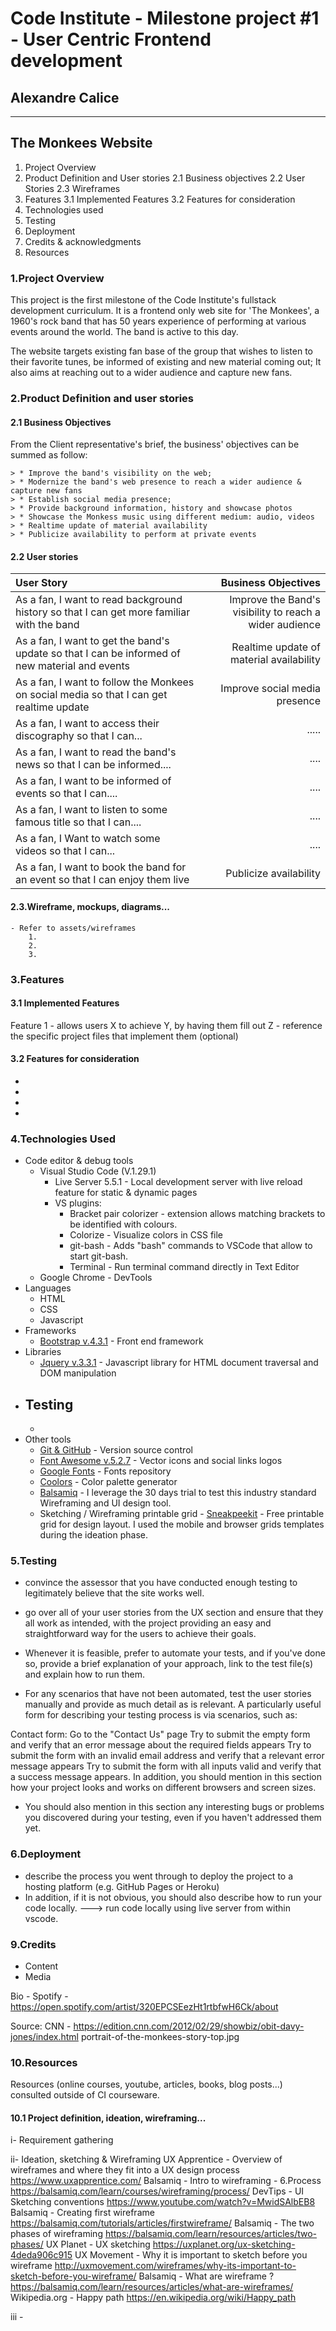 # Code Institute - Milestone project #1 - User Centric Frontend development
## Alexandre Calice
---

## The Monkees Website

1. Project Overview
2. Product Definition and User stories
2.1 Business objectives
2.2 User Stories
2.3 Wireframes 
3. Features
3.1 Implemented Features
3.2 Features for consideration
4. Technologies used
5. Testing
6. Deployment
7. Credits & acknowledgments
8. Resources

### 1.Project Overview
This project is the first milestone of the Code Institute's fullstack development curriculum. It is a frontend only web site for 'The Monkees', a 1960's rock band that has 50 years experience of performing at various events around the world. The band is active to this day.

The website targets existing fan base of the group that wishes to listen to their favorite tunes, be informed of existing and new material coming out; It also aims at reaching out to a wider audience and capture new fans.

### 2.Product Definition and user stories
#### 2.1 Business Objectives
From the Client representative's brief, the business' objectives can be summed as follow:

    > * Improve the band's visibility on the web;
    > * Modernize the band's web presence to reach a wider audience & capture new fans
    > * Establish social media presence;
    > * Provide background information, history and showcase photos
    > * Showcase the Monkess music using different medium: audio, videos
    > * Realtime update of material availability
    > * Publicize availability to perform at private events

#### 2.2 User stories

| User Story    | Business Objectives|
| :------------- | -----------: |
|As a fan, I want to read background history so that I can get more familiar with the band|Improve the Band's visibility to reach a wider audience|
|As a fan, I want to get the band's update so that I can be informed of new material and events|Realtime update of material availability|
|As a fan, I want to follow the Monkees on social media so that I can get realtime update|Improve social media presence|
|As a fan, I want to access their discography so that I can...|.....|
|As a fan, I want to read the band's news so that I can be informed....|....|
|As a fan, I want to be informed of events so that I can....|....|
|As a fan, I want to listen to some famous title so that I can....|....|
|As a fan, I Want to watch some videos so that I can...|....|
|As a fan, I want to book the band for an event so that I can enjoy them live|Publicize availability|

#### 2.3.Wireframe, mockups, diagrams...
    - Refer to assets/wireframes
        1.
        2.
        3.

### 3.Features
#### 3.1 Implemented Features
Feature 1 - allows users X to achieve Y, by having them fill out Z
    - reference the specific project files that implement them (optional)

#### 3.2 Features for consideration
-
-
-
-

### 4.Technologies Used
- Code editor & debug tools
    - Visual Studio Code (V.1.29.1)
        - Live Server 5.5.1 - Local development server with live reload feature for static & dynamic pages
        - VS plugins: 
            - Bracket pair colorizer - extension allows matching brackets to be identified with colours.
            - Colorize - Visualize colors in CSS file
            - git-bash - Adds "bash" commands to VSCode that allow to start git-bash.
            - Terminal - Run terminal command directly in Text Editor
    - Google Chrome - DevTools
- Languages
    - HTML
    - CSS
    - Javascript
- Frameworks
    - [Bootstrap v.4.3.1](https://getbootstrap.com/) - Front end framework
- Libraries
    - [Jquery v.3.3.1](http://jquery.com/) - Javascript library for HTML document traversal and DOM manipulation
- Testing
    -
    -
- Other tools
    - [Git & GitHub](https://github.com/gosherama/codeinstitute_m1) - Version source control
    - [Font Awesome v.5.2.7](https://fontawesome.com/) - Vector icons and social links logos
    - [Google Fonts](https://fonts.google.com/) - Fonts repository
    - [Coolors](https://coolors.co/ea8c55-c75146-ad2e24-81171b-540804) - Color palette generator
    - [Balsamiq](https://balsamiq.com) - I leverage the 30 days trial to test this industry standard Wireframing and UI design   tool.
    - Sketching / Wireframing printable grid - [Sneakpeekit](https://sneakpeekit.com/) - Free printable grid for design layout. I used the mobile and browser grids templates during the ideation phase. 
    
### 5.Testing
- convince the assessor that you have conducted enough testing to legitimately believe that the site works well.
- go over all of your user stories from the UX section and ensure that they all work as intended, with the project providing an easy and straightforward way for the users to achieve their goals.

- Whenever it is feasible, prefer to automate your tests, and if you've done so, provide a brief explanation of your approach, link to the test file(s) and explain how to run them.

- For any scenarios that have not been automated, test the user stories manually and provide as much detail as is relevant. A particularly useful form for describing your testing process is via scenarios, such as:

Contact form:
Go to the "Contact Us" page
Try to submit the empty form and verify that an error message about the required fields appears
Try to submit the form with an invalid email address and verify that a relevant error message appears
Try to submit the form with all inputs valid and verify that a success message appears.
In addition, you should mention in this section how your project looks and works on different browsers and screen sizes.

- You should also mention in this section any interesting bugs or problems you discovered during your testing, even if you haven't addressed them yet.

### 6.Deployment
- describe the process you went through to deploy the project to a hosting platform (e.g. GitHub Pages or Heroku)
- In addition, if it is not obvious, you should also describe how to run your code locally.
---> run code locally using live server from within vscode.

### 9.Credits
- Content
- Media

Bio - Spotify - https://open.spotify.com/artist/320EPCSEezHt1rtbfwH6Ck/about

Source: CNN - https://edition.cnn.com/2012/02/29/showbiz/obit-davy-jones/index.html
portrait-of-the-monkees-story-top.jpg

### 10.Resources
Resources (online courses, youtube, articles, books, blog posts...) consulted outside of CI courseware.

#### 10.1 Project definition, ideation, wireframing...
i- Requirement gathering

ii- Ideation, sketching & Wireframing
    UX Apprentice - Overview of wireframes and where they fit into a UX design process 
    https://www.uxapprentice.com/
    Balsamiq - Intro to wireframing - 6.Process
    https://balsamiq.com/learn/courses/wireframing/process/
    DevTips - UI Sketching conventions
    https://www.youtube.com/watch?v=MwidSAlbEB8
    Balsamiq - Creating first wireframe
    https://balsamiq.com/tutorials/articles/firstwireframe/
    Balsamiq - The two phases of wireframing
    https://balsamiq.com/learn/resources/articles/two-phases/
    UX Planet - UX sketching
    https://uxplanet.org/ux-sketching-4deda906c915
    UX Movement - Why it is important to sketch before you wireframe
    http://uxmovement.com/wireframes/why-its-important-to-sketch-before-you-wireframe/
    Balsamiq - What are wireframe ?
    https://balsamiq.com/learn/resources/articles/what-are-wireframes/
    Wikipedia.org - Happy path
    https://en.wikipedia.org/wiki/Happy_path

iii - 